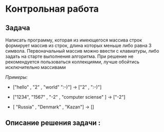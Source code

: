 # Контрольная работа

## Задача
Написать программу, которая из имеющегося массива строк формирует массив из строк, длина которых меньше либо равна 3 символа. Первоначальный массив можно ввести с клавиатуры, либо задать на старте выполнения алгоритма. При решение не рекомендуется пользоваться коллекциями, лучше обойтись исключительно массивами

*Примеры:*


* ["hello" , "2" , "world" ":-)"] -> ["2" , ":-)"]

* ["1234", "1567" , "-2" , "computer sciense" ] -> ["-2"]

* [ "Russia" , "Denmark" , "Kazan"] -> []

## Описание решения задачи :
